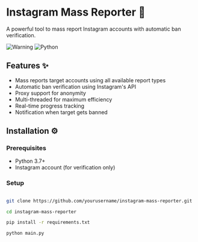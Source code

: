 # Instagram Mass Reporter 🚨

A powerful tool to mass report Instagram accounts with automatic ban verification.

![Warning](https://img.shields.io/badge/WARNING-Use%20Responsibly-red) 
![Python](https://img.shields.io/badge/Python-3.7+-blue)

## Features ✨

- Mass reports target accounts using all available report types
- Automatic ban verification using Instagram's API
- Proxy support for anonymity
- Multi-threaded for maximum efficiency
- Real-time progress tracking
- Notification when target gets banned

## Installation ⚙️

### Prerequisites
- Python 3.7+
- Instagram account (for verification only)

### Setup
```bash

git clone https://github.com/yourusername/instagram-mass-reporter.git

cd instagram-mass-reporter

pip install -r requirements.txt

python main.py
